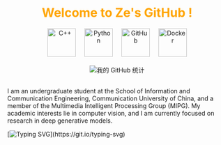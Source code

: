 <div align="center">

  <h1 style="color: #FFA500;">Welcome to Ze's GitHub !</h1>

  <div style="display: flex; justify-content: center; gap: 20px; margin-top: 10px;">
    <img src="https://techstack-generator.vercel.app/cpp-icon.svg" alt="C++" width="65" height="65" />
    <img src="https://techstack-generator.vercel.app/python-icon.svg" alt="Python" width="65" height="65" />
    <img src="https://techstack-generator.vercel.app/github-icon.svg" alt="GitHub" width="65" height="65" />
    <img src="https://techstack-generator.vercel.app/docker-icon.svg" alt="Docker" width="65" height="65" />
  </div>

  <div style="margin-top: 20px;">
    <img src="https://github-readme-stats.vercel.app/api?username=ai-ze&show_icons=true&theme=ayu-mirage" alt="我的 GitHub 统计" />
  </div>

</div>


<div align="left" style="margin-top: 30px;">
  <p>
    I am an undergraduate student at the School of Information and Communication Engineering, Communication University of China, and a member of the Multimedia Intelligent Processing Group (MIPG). My academic interests lie in computer vision, and I am currently focused on research in deep generative models.
  </p>
</div>

[![Typing SVG](https://readme-typing-svg.demolab.com?font=Fira+Code&pause=1000&color=F7E900&width=435&lines=Better+later+than+never.)](https://git.io/typing-svg)
